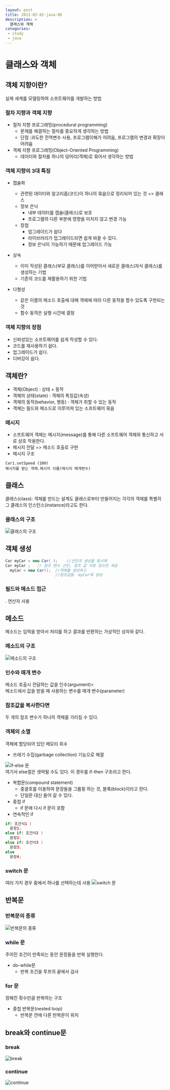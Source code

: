 ```yaml
---
layout: post
title: 2013-03-02-java-06
description: >
  클래스와 객체
categories:
 - study
 - java
---
```


# 클래스와 객체

## 객체 지향이란?
실제 세계를 모델링하여 소프트웨어를 개발하는 방법

### 절차 지향과 객체 지향
+ 절차 지향 프로그래밍(procedural programming)
  + 문제를 해결하는 절차를 중요하게 생각하는 방법
  + 단점 :과도한 전역변수 사용, 프로그램이해가 어려움, 프로그램의 변경과 확장이 어려움
+ 객체 지향 프로그래밍(Object-Oriented Programming)
  + 데이터와 절차를 하나의 덩어리(객체)로 묶어서 생각하는 방법

### 객체 지향의 3대 특징
+ 캡슐화
  + 관련된 데이터와 알고리즘(코드)이 하나의 묶음으로 정리되어 있는 것 => 클래스
  + 정보 은닉
    + 내부 데이터를 캡슐(클래스)로 보호
    + 프로그램의 다른 부분에 영향을 미치지 않고 변경 가능
  + 장점
    + 업그레이드가 쉽다
    + 라이브러리가 업그레이드되면 쉽게 바꿀 수 있다. 
    + 정보 은닉이 가능하기 때문에 업그레이드 가능

+ 상속
  + 이미 작성된 클래스(부모 클래스)를 이어받아서 새로운 클래스(자식 클래스)를 생성하는 기법
  + 기존의 코드를 재활용하기 위한 기법

+ 다형성
  + 같은 이름의 메소드 호출에 대해 객체에 따라 다른 동작을 할수 있도록 구현되는 것
  + 함수 동작은 실행 시간에 결정

### 객체 지향의 장점

+ 신뢰성있는 소프트웨어를 쉽게 작성할 수 있다.
+ 코드를 재사용하기 쉽다.
+ 업그레이드가 쉽다.
+ 디버깅이 쉽다.

## 객체란?

+ 객체(Object) : 상태 + 동작 
+ 객체의 상태(state) : 객체의 특징값(속성) 
+ 객체의 동작(behavior, 행동) : 객체가 취할 수 있는 동작
+ 객체는 필드와 메소드로 이루어져 있는 소프트웨어 묶음

### 메시지
+ 소프트웨어 객체는 메시지(message)를 통해 다른 소프트웨어 객체와 통신하고 서로 상호 작용한다.
+ 메시지 전달 => 메소드 호출로 구현
+ 메시지 구조
~~~
Car1.setSpeed (100)
메시지를 받는 객체.메시지 이름(메시지 매개변수)
~~~

## 클래스
클래스(class): 객체를 만드는 설계도
클래스로부터 만들어지는 각각의 객체를 특별히 그 클래스의 인스턴스(instance)라고도 한다. 

### 클래스의 구조
![클래스의 구조](/assets/img/blog/java18.png)<br>

## 객체 생성 
~~~java
Car myCar = new Car( );    //선언과 생성을 동시에
Car myCar ;   // 참조 변수 선언, 참조 값 저장 장소만 제공
  myCar = new Car();  //객체를 생성하고 
                      //참조값을  myCar에 생성
~~~

### 필드와 메소드 접근
. 연산자 사용

## 메소드
메소드는 입력을 받아서 처리를 하고 결과를 반환하는 가상적인 상자와 같다. 

### 메소드의 구조
![메소드의 구조](/assets/img/blog/java19.png)<br>

### 인수와 매개 변수
메소드 호출시 전달하는 값을 인수(argument)><br>
메소드에서 값을 받을 때 사용하는 변수를 매개 변수(parameter)

### 참조값을 복사한다면
두 개의 참조 변수가 하나의 객체를 가리킬 수 있다.

### 객체의 소멸
객체에 할당되어 있던 메모리 회수
+ 쓰레기 수집(garbage collection) 기능으로 해결










![if-else 문](/assets/img/blog/java13.png)<br>
여기서 else절은 생략될 수도 있다. 이 경우를 if-then 구조라고 한다.

+ 복합문(compound statement)
  + 중괄호를 이용하여 문장들을 그룹핑 하는 것, 블록(block)이라고 한다. 
  + 단일문 대신 들어 갈 수 있다.
+ 중첩 if
  + if 문에 다시 if 문이 포함
+ 연속적인 if
~~~java
if( 조건식1 ) 
  문장1; 
else if( 조건식2 ) 
  문장2; 
else if( 조건식3 ) 
  문장3; 
else 
  문장4; 
~~~

### switch 문
여러 가지 경우 중에서 하나를 선택하는데 사용
![switch 문](/assets/img/blog/java14.png)
	 
## 반복문

### 반복문의 종류
![반복문의 종류](/assets/img/blog/java15.png)

### while 문
주어진 조건이 만족되는 동안 문장들을 반복 실행한다.
+ do-while문
  + 반복 조건을 루프의 끝에서 검사

### for 문
정해진 횟수만큼 반복하는 구조
+ 중첩 반복문(nested loop)
  + 반복문 안에 다른 반복문이 위치

## break와 continue문

### break
![break](/assets/img/blog/java16.png)

### continue
![continue](/assets/img/blog/java17.png)
 
